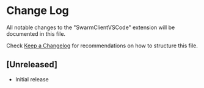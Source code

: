 # Change Log
All notable changes to the "SwarmClientVSCode" extension will be documented in this file.

Check [Keep a Changelog](http://keepachangelog.com/) for recommendations on how to structure this file.

## [Unreleased]
- Initial release